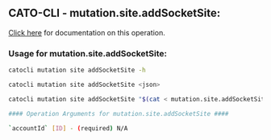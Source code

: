 
## CATO-CLI - mutation.site.addSocketSite:
[Click here](https://api.catonetworks.com/documentation/#mutation-mutation.site.addSocketSite) for documentation on this operation.

### Usage for mutation.site.addSocketSite:

```bash
catocli mutation site addSocketSite -h

catocli mutation site addSocketSite <json>

catocli mutation site addSocketSite "$(cat < mutation.site.addSocketSite.json)"

#### Operation Arguments for mutation.site.addSocketSite ####

`accountId` [ID] - (required) N/A    

